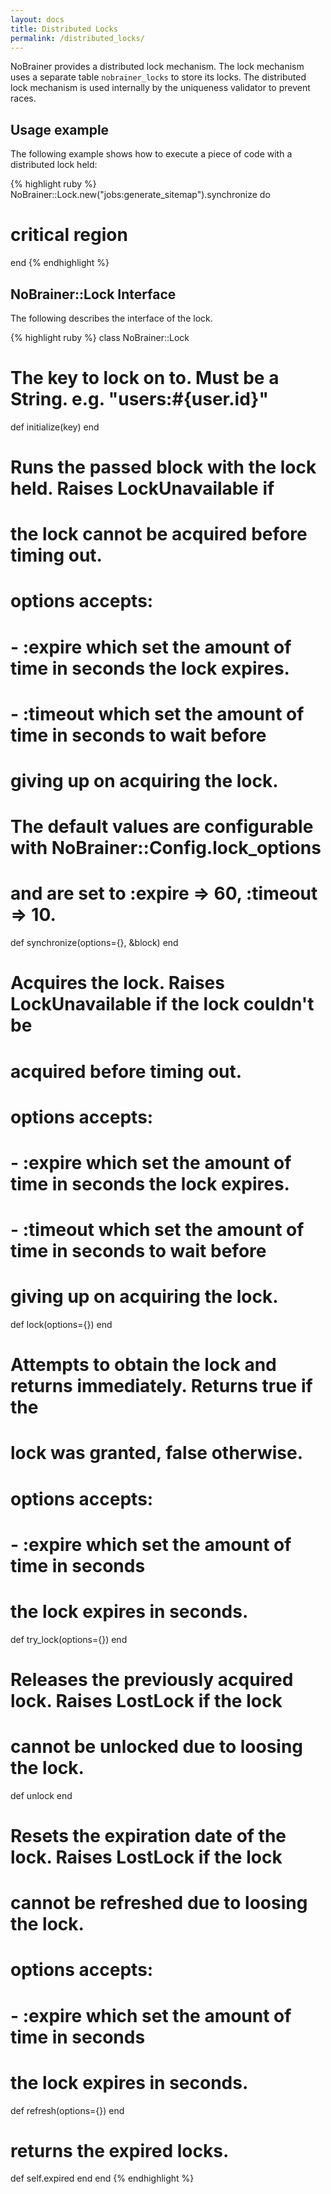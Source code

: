 ```yaml
---
layout: docs
title: Distributed Locks
permalink: /distributed_locks/
---
```


NoBrainer provides a distributed lock mechanism. The lock mechanism uses a
separate table `nobrainer_locks` to store its locks.
The distributed lock mechanism is used internally by the uniqueness validator
to prevent races.

## Usage example

The following example shows how to execute a piece of code with a distributed
lock held:

{% highlight ruby %}
NoBrainer::Lock.new("jobs:generate_sitemap").synchronize do
  # critical region
end
{% endhighlight %}

## NoBrainer::Lock Interface

The following describes the interface of the lock.

{% highlight ruby %}
class NoBrainer::Lock
  # The key to lock on to. Must be a String. e.g. "users:#{user.id}"
  def initialize(key)
  end

  # Runs the passed block with the lock held. Raises LockUnavailable if
  # the lock cannot be acquired before timing out.
  # options accepts:
  # - :expire which set the amount of time in seconds the lock expires.
  # - :timeout which set the amount of time in seconds to wait before
  #   giving up on acquiring the lock.
  # The default values are configurable with NoBrainer::Config.lock_options
  # and are set to :expire => 60, :timeout => 10.
  def synchronize(options={}, &block)
  end

  # Acquires the lock. Raises LockUnavailable if the lock couldn't be
  # acquired before timing out.
  # options accepts:
  # - :expire which set the amount of time in seconds the lock expires.
  # - :timeout which set the amount of time in seconds to wait before
  #   giving up on acquiring the lock.
  def lock(options={})
  end

  # Attempts to obtain the lock and returns immediately. Returns true if the
  # lock was granted, false otherwise.
  # options accepts:
  # - :expire which set the amount of time in seconds
  #   the lock expires in seconds.
  def try_lock(options={})
  end

  # Releases the previously acquired lock. Raises LostLock if the lock
  # cannot be unlocked due to loosing the lock.
  def unlock
  end

  # Resets the expiration date of the lock. Raises LostLock if the lock
  # cannot be refreshed due to loosing the lock.
  # options accepts:
  # - :expire which set the amount of time in seconds
  #   the lock expires in seconds.
  def refresh(options={})
  end

  # returns the expired locks.
  def self.expired
  end
end
{% endhighlight %}
